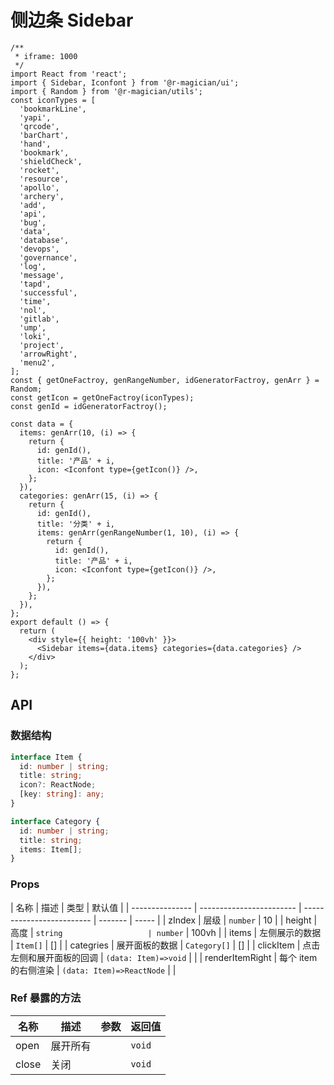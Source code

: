 # 侧边条 Sidebar

```tsx
/**
 * iframe: 1000
 */
import React from 'react';
import { Sidebar, Iconfont } from '@r-magician/ui';
import { Random } from '@r-magician/utils';
const iconTypes = [
  'bookmarkLine',
  'yapi',
  'qrcode',
  'barChart',
  'hand',
  'bookmark',
  'shieldCheck',
  'rocket',
  'resource',
  'apollo',
  'archery',
  'add',
  'api',
  'bug',
  'data',
  'database',
  'devops',
  'governance',
  'log',
  'message',
  'tapd',
  'successful',
  'time',
  'nol',
  'gitlab',
  'ump',
  'loki',
  'project',
  'arrowRight',
  'menu2',
];
const { getOneFactroy, genRangeNumber, idGeneratorFactroy, genArr } = Random;
const getIcon = getOneFactroy(iconTypes);
const genId = idGeneratorFactroy();

const data = {
  items: genArr(10, (i) => {
    return {
      id: genId(),
      title: '产品' + i,
      icon: <Iconfont type={getIcon()} />,
    };
  }),
  categories: genArr(15, (i) => {
    return {
      id: genId(),
      title: '分类' + i,
      items: genArr(genRangeNumber(1, 10), (i) => {
        return {
          id: genId(),
          title: '产品' + i,
          icon: <Iconfont type={getIcon()} />,
        };
      }),
    };
  }),
};
export default () => {
  return (
    <div style={{ height: '100vh' }}>
      <Sidebar items={data.items} categories={data.categories} />
    </div>
  );
};
```

## API

### 数据结构

```ts
interface Item {
  id: number | string;
  title: string;
  icon?: ReactNode;
  [key: string]: any;
}

interface Category {
  id: number | string;
  title: string;
  items: Item[];
}
```

### Props

| 名称            | 描述                     | 类型                      | 默认值  |
| --------------- | ------------------------ | ------------------------- | ------- | ----- |
| zIndex          | 层级                     | `number`                  | 10      |
| height          | 高度                     | `string                   | number` | 100vh |
| items           | 左侧展示的数据           | `Item[]`                  | []      |
| categries       | 展开面板的数据           | `Category[]`              | []      |
| clickItem       | 点击左侧和展开面板的回调 | `(data: Item)=>void`      |         |
| renderItemRight | 每个 item 的右侧渲染     | `(data: Item)=>ReactNode` |         |

### Ref 暴露的方法

| 名称  | 描述     | 参数 | 返回值 |
| ----- | -------- | ---- | ------ |
| open  | 展开所有 |      | `void` |
| close | 关闭     |      | `void` |
